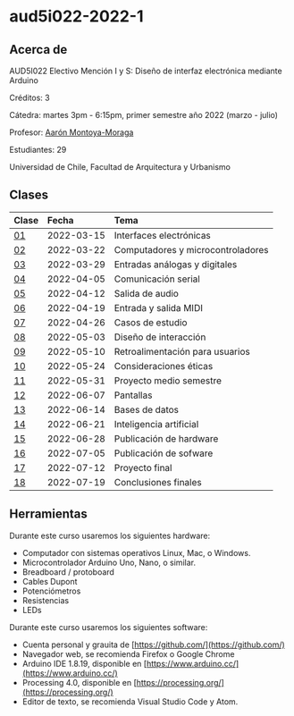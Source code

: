 # aud5i022-2022-1

## Acerca de

AUD5I022 Electivo Mención I y S: Diseño de interfaz electrónica mediante Arduino

Créditos: 3

Cátedra: martes 3pm - 6:15pm, primer semestre año 2022 (marzo - julio)

Profesor: [Aarón Montoya-Moraga](https://github.com/montoyamoraga/)

Estudiantes: 29

Universidad de Chile, Facultad de Arquitectura y Urbanismo

## Clases

| Clase | Fecha | Tema |
|  :-------------------- | :--------- | :-------------------------------- |
| [01](clases/clase-01/) | 2022-03-15 | Interfaces electrónicas           |
| [02](clases/clase-02/) | 2022-03-22 | Computadores y microcontroladores |
| [03](clases/clase-03/) | 2022-03-29 | Entradas análogas y digitales     |
| [04](clases/clase-04/) | 2022-04-05 | Comunicación serial               |
| [05](clases/clase-05/) | 2022-04-12 | Salida de audio                   |
| [06](clases/clase-06/) | 2022-04-19 | Entrada y salida MIDI             |
| [07](clases/clase-07/) | 2022-04-26 | Casos de estudio                  |
| [08](clases/clase-08/) | 2022-05-03 | Diseño de interacción             |
| [09](clases/clase-09/) | 2022-05-10 | Retroalimentación para usuarios   |
| [10](clases/clase-10/) | 2022-05-24 | Consideraciones éticas            |
| [11](clases/clase-11/) | 2022-05-31 | Proyecto medio semestre |
| [12](clases/clase-12/) | 2022-06-07 | Pantallas                         |
| [13](clases/clase-13/) | 2022-06-14 | Bases de datos                    |
| [14](clases/clase-14/) | 2022-06-21 | Inteligencia artificial           |
| [15](clases/clase-15/) | 2022-06-28 | Publicación de hardware           |
| [16](clases/clase-16/) | 2022-07-05 | Publicación de sofware            |
| [17](clases/clase-17/) | 2022-07-12 | Proyecto final                    |
| [18](clases/clase-18/) | 2022-07-19 | Conclusiones finales              |

## Herramientas

Durante este curso usaremos los siguientes hardware:

* Computador con sistemas operativos Linux, Mac, o Windows.
* Microcontrolador Arduino Uno, Nano, o similar.
* Breadboard / protoboard
* Cables Dupont
* Potenciómetros
* Resistencias
* LEDs

Durante este curso usaremos los siguientes software:

* Cuenta personal y grauita de [https://github.com/](https://github.com/)
* Navegador web, se recomienda Firefox o Google Chrome
* Arduino IDE 1.8.19, disponible en [https://www.arduino.cc/](https://www.arduino.cc/)
* Processing 4.0, disponible en [https://processing.org/](https://processing.org/)
* Editor de texto, se recomienda Visual Studio Code y Atom.